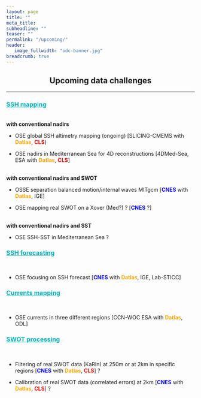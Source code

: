 ```yaml
---
layout: page
title: ""
meta_title: 
subheadline: ""
teaser: ""
permalink: "/upcoming/"
header:
   image_fullwidth: "odc-banner.jpg"
breadcrumb: true
---
```


## <center> <b> Upcoming data challenges </b> </center>


---

### <span style="color: #00b2bb;"> <u> SSH mapping </u>  </span>

<br> 
<b> with conventional nadirs </b>
<br>

- OSE global SSH altimetry mapping (ongoing) [SLICING-CMEMS with <span style="color: orange;"><b>Datlas</b></span>, <span style="color: red;"><b>CLS</b></span>)

- OSE nadirs in Mediterranean Sea for 4D reconstructions [4DMed-Sea, ESA with <span style="color: orange;"><b>Datlas</b></span>, <span style="color: red;"><b>CLS</b></span>]

<br>
<b> with conventional nadirs and SWOT </b>
<br> 

- OSSE separation balanced motion/internal waves MITgcm [<span style="color: blue;"><b>CNES</b></span> with <span style="color: orange;"><b>Datlas</b></span>, IGE]

- OSE mapping real SWOT on a Xover (Med?) ? [<span style="color: blue;"><b>CNES</b></span> ?]


<br>
<b> with conventional nadirs and SST </b>
<br> 

- OSE SSH-SST in Mediterranean Sea ?  

### <span style="color: #00b2bb;"> <u> SSH forecasting </u>  </span>
<br>

- OSE focusing on SSH forecast [<span style="color: blue;"><b>CNES</b></span> with <span style="color: orange;"><b>Datlas</b></span>, IGE, Lab-STICC]

### <span style="color: #00b2bb;"> <u> Currents mapping </u>  </span>
<br>

- OSE currents in three different regions [CCN-WOC ESA with <span style="color: orange;"><b>Datlas</b></span>, ODL]

### <span style="color: #00b2bb;"> <u> SWOT processing </u></span> 
<br>

- Filtering of real SWOT data (KaRIn) at 250m or at 2km in specific regions [<span style="color: blue;"><b>CNES</b></span> with <span style="color: orange;"><b>Datlas</b></span>, <span style="color: red;"><b>CLS</b></span>] ?  

- Calibration of real SWOT data (correlated errors) at 2km [<span style="color: blue;"><b>CNES</b></span> with <span style="color: orange;"><b>Datlas</b></span>, <span style="color: red;"><b>CLS</b></span>] ?

